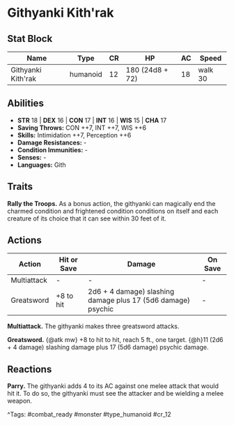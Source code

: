 # Githyanki Kith'rak

## Stat Block

| Name | Type | CR | HP | AC | Speed |
|------|------|----|----|----|-------|
| Githyanki Kith'rak | humanoid | 12 | 180 (24d8 + 72) | 18 | walk 30 |

## Abilities

- **STR** 18 | **DEX** 16 | **CON** 17 | **INT** 16 | **WIS** 15 | **CHA** 17
- **Saving Throws:** CON ++7, INT ++7, WIS ++6  
- **Skills:** Intimidation ++7, Perception ++6  
- **Damage Resistances:** -  
- **Condition Immunities:** -  
- **Senses:** -  
- **Languages:** Gith

## Traits

**Rally the Troops.** As a bonus action, the githyanki can magically end the charmed condition and frightened condition conditions on itself and each creature of its choice that it can see within 30 feet of it.


## Actions

| Action | Hit or Save | Damage | On Save |
|--------|--------------|--------|----------|
| Multiattack | - | - | - |
| Greatsword | +8 to hit | 2d6 + 4 damage) slashing damage plus 17 (5d6 damage) psychic | - |

**Multiattack.** The githyanki makes three greatsword attacks.

**Greatsword.** {@atk mw} +8 to hit to hit, reach 5 ft., one target. {@h}11 (2d6 + 4 damage) slashing damage plus 17 (5d6 damage) psychic damage.

## Reactions

**Parry.** The githyanki adds 4 to its AC against one melee attack that would hit it. To do so, the githyanki must see the attacker and be wielding a melee weapon.



^Tags: #combat_ready #monster #type_humanoid #cr_12